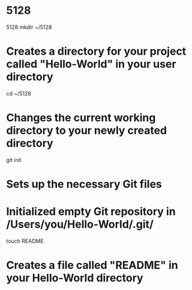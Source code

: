 5128
====

5128
mkdir ~/5128
# Creates a directory for your project called "Hello-World" in your user directory

cd ~/5128
# Changes the current working directory to your newly created directory

git init
# Sets up the necessary Git files
# Initialized empty Git repository in /Users/you/Hello-World/.git/

touch README
# Creates a file called "README" in your Hello-World directory
